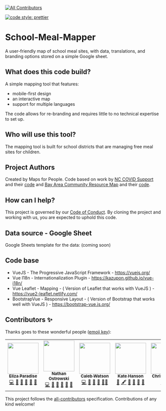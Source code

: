 <!-- ALL-CONTRIBUTORS-BADGE:START - Do not remove or modify this section -->

[![All Contributors](https://img.shields.io/badge/all_contributors-7-orange.svg?style=flat-square)](#contributors-)

<!-- ALL-CONTRIBUTORS-BADGE:END -->

[![code style: prettier](https://img.shields.io/badge/code_style-prettier-ff69b4.svg?style=flat)](https://github.com/prettier/prettier)

# School-Meal-Mapper

A user-friendly map of school meal sites, with data, translations, and branding options stored on a simple Google sheet.

## What does this code build?

A simple mapping tool that features:

- mobile-first design
- an interactive map
- support for multiple languages

The code allows for re-branding and requires little to no technical expertise to set up.

## Who will use this tool?

The mapping tool is built for school districts that are managing free meal sites for children.

## Project Authors

Created by Maps for People. Code based on work by [NC COVID Support](nccovidsupport.org) and their [code](https://github.com/code-for-chapel-hill/NC-COVID-Support) and [Bay Area Community Resource Map](www.bayareacommunity.org) and their [code](https://github.com/dcl-covid-19/mega-map-dev).

## How can I help?

This project is governed by our [Code of Conduct](https://github.com/codeforamerica/codeofconduct). By cloning the project and working with us, you are expected to uphold this code.

## Data source - Google Sheet

Google Sheets template for the data: (coming soon)

## Code base

- VueJS - The Progressive JavaScript Framework - https://vuejs.org/
- Vue I18n - Internationalization Plugin - https://kazupon.github.io/vue-i18n/
- Vue Leaflet - Mapping - ( Version of Leaflet that works with VueJS ) - https://vue2-leaflet.netlify.com/
- BootstrapVue - Responsive Layout - ( Version of Bootstrap that works well with VueJS ) - https://bootstrap-vue.js.org/

## Contributors ✨

Thanks goes to these wonderful people ([emoji key](https://allcontributors.org/docs/en/emoji-key)):

<!-- ALL-CONTRIBUTORS-LIST:START - Do not remove or modify this section -->
<!-- prettier-ignore-start -->
<!-- markdownlint-disable -->
<table>
  <tr>
    <td align="center"><a href="https://github.com/eparadise"><img src="https://avatars2.githubusercontent.com/u/43389857?v=4" width="100px;" alt=""/><br /><sub><b>Eliza Paradise</b></sub></a><br /><a href="https://github.com/School-Meal-Mapper/School-Meal-Mapper/commits?author=eparadise" title="Code">💻</a> <a href="#design-eparadise" title="Design">🎨</a> <a href="#question-eparadise" title="Answering Questions">💬</a> <a href="#ideas-eparadise" title="Ideas, Planning, & Feedback">🤔</a> <a href="https://github.com/School-Meal-Mapper/School-Meal-Mapper/pulls?q=is%3Apr+reviewed-by%3Aeparadise" title="Reviewed Pull Requests">👀</a> <a href="https://github.com/School-Meal-Mapper/School-Meal-Mapper/commits?author=eparadise" title="Documentation">📖</a></td>
    <td align="center"><a href="https://github.com/no40"><img src="https://avatars1.githubusercontent.com/u/37667134?v=4" width="100px;" alt=""/><br /><sub><b>Nathan Ostrowski</b></sub></a><br /><a href="https://github.com/School-Meal-Mapper/School-Meal-Mapper/commits?author=no40" title="Code">💻</a> <a href="#design-no40" title="Design">🎨</a> <a href="#question-no40" title="Answering Questions">💬</a> <a href="#ideas-no40" title="Ideas, Planning, & Feedback">🤔</a> <a href="https://github.com/School-Meal-Mapper/School-Meal-Mapper/pulls?q=is%3Apr+reviewed-by%3Ano40" title="Reviewed Pull Requests">👀</a> <a href="https://github.com/School-Meal-Mapper/School-Meal-Mapper/commits?author=no40" title="Documentation">📖</a></td>
    <td align="center"><a href="https://github.com/caleb-watson"><img src="https://avatars1.githubusercontent.com/u/63649838?v=4" width="100px;" alt=""/><br /><sub><b>Caleb Watson</b></sub></a><br /><a href="https://github.com/School-Meal-Mapper/School-Meal-Mapper/commits?author=caleb-watson" title="Code">💻</a> <a href="#design-caleb-watson" title="Design">🎨</a> <a href="#question-caleb-watson" title="Answering Questions">💬</a> <a href="#ideas-caleb-watson" title="Ideas, Planning, & Feedback">🤔</a> <a href="https://github.com/School-Meal-Mapper/School-Meal-Mapper/pulls?q=is%3Apr+reviewed-by%3Acaleb-watson" title="Reviewed Pull Requests">👀</a><a href="https://github.com/School-Meal-Mapper/School-Meal-Mapper/commits?author=caleb-watson" title="Documentation">📖</a></td>
    <td align="center"><a href="https://github.com/KM-Hanson"><img src="https://avatars2.githubusercontent.com/u/58799043?v=4" width="100px;" alt=""/><br /><sub><b>Kate Hanson</b></sub></a><br /><a href="#business-KM-Hanson" title="Business development">💼</a> <a href="#content-KM-Hanson" title="Content">🖋</a> <a href="https://github.com/School-Meal-Mapper/School-Meal-Mapper/commits?author=KM-Hanson" title="Documentation">📖</a> <a href="#ideas-KM-Hanson" title="Ideas, Planning, & Feedback">🤔</a> <a href="#projectManagement-KM-Hanson" title="Project Management">📆</a> <a href="#question-KM-Hanson" title="Answering Questions">💬</a></td>
    <td align="center"><a href="https://www.vizioz.com"><img src="https://avatars0.githubusercontent.com/u/4398217?v=4" width="100px;" alt=""/><br /><sub><b>Chris Houston</b></sub></a><br /><a href="https://github.com/School-Meal-Mapper/School-Meal-Mapper/commits?author=readingdancer" title="Tests">⚠️</a> <a href="https://github.com/School-Meal-Mapper/School-Meal-Mapper/commits?author=readingdancer" title="Code">💻</a></td>
    <td align="center"><a href="https://github.com/helenx15"><img src="https://avatars3.githubusercontent.com/u/49924616?v=4" width="100px;" alt=""/><br /><sub><b>Helen Xiao</b></sub></a><br /><a href="https://github.com/School-Meal-Mapper/School-Meal-Mapper/commits?author=helenx15" title="Code">💻</a> <a href="#design-helenx15" title="Design">🎨</a> <a href="#ideas-helenx15" title="Ideas, Planning, & Feedback">🤔</a> <a href="https://github.com/School-Meal-Mapper/School-Meal-Mapper/pulls?q=is%3Apr+reviewed-by%3Ahelenx15" title="Reviewed Pull Requests">👀</a></td>
    <td align="center"><a href="http://himanshukj.me"><img src="https://avatars1.githubusercontent.com/u/42729494?v=4" width="100px;" alt=""/><br /><sub><b>Himanshu Jain</b></sub></a><br /><a href="https://github.com/School-Meal-Mapper/School-Meal-Mapper/commits?author=himanshukj17122000" title="Code">💻</a> <a href="#ideas-himanshukj17122000" title="Ideas, Planning, & Feedback">🤔</a> <a href="https://github.com/School-Meal-Mapper/School-Meal-Mapper/pulls?q=is%3Apr+reviewed-by%3Ahimanshukj17122000" title="Reviewed Pull Requests">👀</a> <a href="https://github.com/School-Meal-Mapper/School-Meal-Mapper/commits?author=himanshukj17122000" title="Documentation">📖</a></td>
  </tr>
</table>

<!-- markdownlint-enable -->
<!-- prettier-ignore-end -->

<!-- ALL-CONTRIBUTORS-LIST:END -->

This project follows the [all-contributors](https://github.com/all-contributors/all-contributors) specification. Contributions of any kind welcome!
